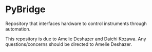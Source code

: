 # PyBridge 
Repository that interfaces hardware to control instruments through automation. 

This repository is due to Amelie Deshazer and Daichi Kozawa. Any questions/concerns should be directed to Amelie Deshazer. 
